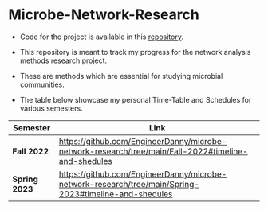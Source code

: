 # Microbe-Network-Research

- Code for the project is available in this [repository](https://github.com/EngineerDanny/CS685-Microbe-Network-Research-Code).

- This repository is meant to track my progress for the network analysis methods research project.

- These are methods which are essential for studying microbial communities.

- The table below showcase my personal Time-Table and Schedules for various semesters.

| Semester                     | Link        |
| -----------                  | ----------- |
| **Fall 2022**                | https://github.com/EngineerDanny/microbe-network-research/tree/main/Fall-2022#timeline-and-shedules    |
| **Spring 2023**              | https://github.com/EngineerDanny/microbe-network-research/tree/main/Spring-2023#timeline-and-shedules  |
